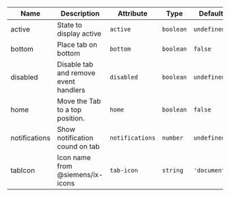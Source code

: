 | Name       | Description                   | Attribute        | Type                                      | Default             |
|------------|-------------------------------|------------------|-------------------------------------------|---------------------|
|active| State to display active | `active` | `boolean` | `undefined` |
|bottom| Place tab on bottom | `bottom` | `boolean` | `false` |
|disabled| Disable tab and remove event handlers | `disabled` | `boolean` | `undefined` |
|home| Move the Tab to a top position. | `home` | `boolean` | `false` |
|notifications| Show notification cound on tab | `notifications` | `number` | `undefined` |
|tabIcon| Icon name from @siemens/ix-icons | `tab-icon` | `string` | `'document'` |
